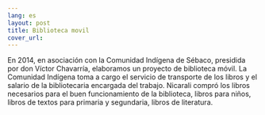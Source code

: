 ```yaml
---
lang: es
layout: post
title: Biblioteca movil
cover_url: 
---
```

En  2014, en asociación con la Comunidad Indígena de Sébaco, presidida por don Víctor Chavarría, elaboramos un proyecto de biblioteca móvil. La Comunidad Indígena toma a cargo el servicio de transporte de los libros y el salario de la bibliotecaria encargada del trabajo. Nicarali compró los libros necesarios para el buen funcionamiento de la biblioteca, libros para niños, libros de textos para primaria y segundaria, libros de literatura.